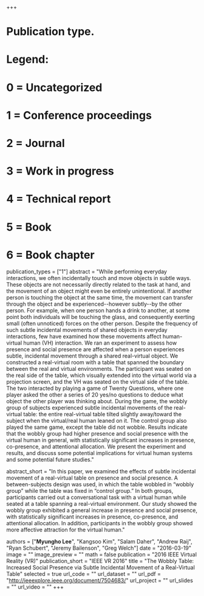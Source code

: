 +++
# Publication type.
# Legend:
# 0 = Uncategorized
# 1 = Conference proceedings
# 2 = Journal
# 3 = Work in progress
# 4 = Technical report
# 5 = Book
# 6 = Book chapter
publication_types = ["1"]
abstract = "While performing everyday interactions, we often incidentally touch and move objects in subtle ways. These objects are not necessarily directly related to the task at hand, and the movement of an object might even be entirely unintentional. If another person is touching the object at the same time, the movement can transfer through the object and be experienced--however subtly--by the other person. For example, when one person hands a drink to another, at some point both individuals will be touching the glass, and consequently exerting small (often unnoticed) forces on the other person. Despite the frequency of such subtle incidental movements of shared objects in everyday interactions, few have examined how these movements affect human-virtual human (VH) interaction. We ran an experiment to assess how presence and social presence are affected when a person experiences subtle, incidental movement through a shared real-virtual object. We constructed a real-virtual room with a table that spanned the boundary between the real and virtual environments. The participant was seated on the real side of the table, which visually extended into the virtual world via a projection screen, and the VH was seated on the virtual side of the table. The two interacted by playing a game of Twenty Questions, where one player asked the other a series of 20 yes/no questions to deduce what object the other player was thinking about. During the game, the wobbly group of subjects experienced subtle incidental movements of the real-virtual table: the entire real-virtual table tilted slightly away/toward the subject when the virtual/real human leaned on it. The control group also played the same game, except the table did not wobble. Results indicate that the wobbly group had higher presence and social presence with the virtual human in general, with statistically significant increases in presence, co-presence, and attentional allocation. We present the experiment and results, and discuss some potential implications for virtual human systems and some potential future studies."

abstract_short = "In this paper, we examined the effects of subtle incidental movement of a real-virtual table on presence and social presence. A between-subjects design was used, in which the table wobbled in “wobbly group” while the table was fixed in “control group.” In both groups, participants carried out a conversational task with a virtual human while seated at a table spanning a real-virtual environment. Our study showed the wobbly group exhibited a general increase in presence and social presence, with statistically significant increases in presence, co-presence, and attentional allocation. In addition, participants in the wobbly group showed more affective attraction for the virtual human."

authors = ["**Myungho Lee**", "Kangsoo Kim", "Salam Daher", "Andrew Raij", "Ryan Schubert", "Jeremy Bailenson", "Greg Welch"]
date = "2016-03-19"
image = ""
image_preview = ""
math = false
publication = "2016 IEEE Virtual Reality (VR)"
publication_short = "IEEE VR 2016"
title = "The Wobbly Table: Increased Social Presence via Subtle Incidental Movement of a Real-Virtual Table"
selected = true
url_code = ""
url_dataset = ""
url_pdf = "http://ieeexplore.ieee.org/document/7504683/"
url_project = ""
url_slides = ""
url_video = ""
+++
